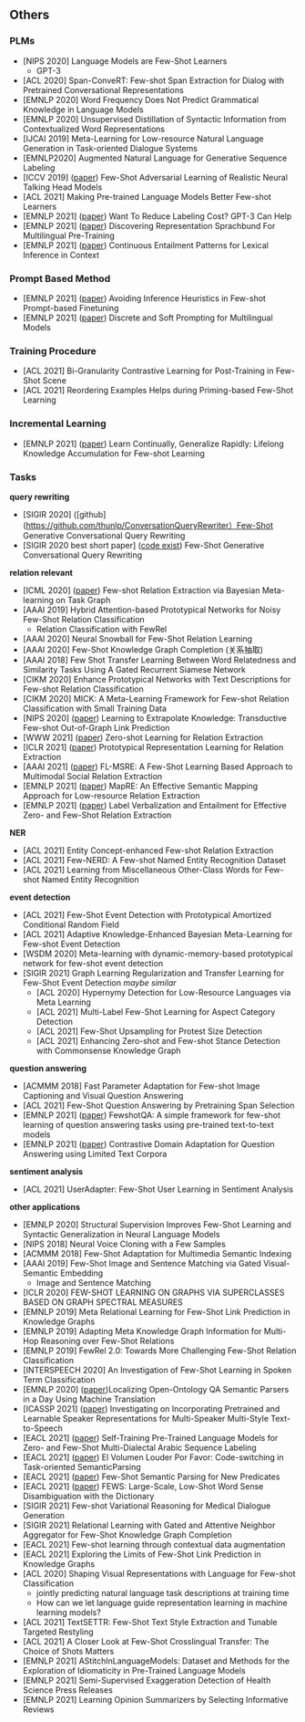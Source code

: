 ## Others

### PLMs
- [NIPS 2020] Language Models are Few-Shot Learners
    * GPT-3
- [ACL 2020] Span-ConveRT: Few-shot Span Extraction for Dialog with Pretrained Conversational Representations
- [EMNLP 2020] Word Frequency Does Not Predict Grammatical Knowledge in Language Models
- [EMNLP 2020] Unsupervised Distillation of Syntactic Information from Contextualized Word Representations
- [IJCAI 2019] Meta-Learning for Low-resource Natural Language Generation in Task-oriented Dialogue Systems
- [EMNLP2020] Augmented Natural Language for Generative Sequence Labeling
- [ICCV 2019] ([paper](http://openaccess.thecvf.com/content_ICCV_2019/papersZakharov_Few-Shot_Adversarial_Learning_of_Realistic_Neural_Talking_Head_Models_ICCV_2019_paper.pdf)) Few-Shot Adversarial Learning of Realistic Neural Talking Head Models
- [ACL 2021] Making Pre-trained Language Models Better Few-shot Learners
- [EMNLP 2021] ([paper](https://arxiv.org/abs/2108.13487))  Want To Reduce Labeling Cost? GPT-3 Can Help
- [EMNLP 2021] ([paper](https://arxiv.org/abs/2109.00271)) Discovering Representation Sprachbund For Multilingual Pre-Training
- [EMNLP 2021] ([paper](https://arxiv.org/abs/2109.03695))  Continuous Entailment Patterns for Lexical Inference in Context

### Prompt Based Method
- [EMNLP 2021] ([paper](https://arxiv.org/abs/2109.04144)) Avoiding Inference Heuristics in Few-shot Prompt-based Finetuning
- [EMNLP 2021] ([paper](https://arxiv.org/abs/2109.03630)) Discrete and Soft Prompting for Multilingual Models

### Training Procedure
- [ACL 2021] Bi-Granularity Contrastive Learning for Post-Training in Few-Shot Scene
- [ACL 2021] Reordering Examples Helps during Priming-based Few-Shot Learning

### Incremental Learning
- [EMNLP 2021] ([paper](https://arxiv.org/abs/2104.08808))  Learn Continually, Generalize Rapidly: Lifelong Knowledge Accumulation for Few-shot Learning

### Tasks
**query rewriting**
- [SIGIR 2020] ([github](https://github.com/thunlp/ConversationQueryRewriter）Few-Shot Generative Conversational Query Rewriting
- [SIGIR 2020 best short paper] ([code exist]()) Few-Shot Generative Conversational Query Rewriting

**relation relevant**
- [ICML 2020] ([paper](https://arxiv.org/abs/2007.02387)) Few-shot Relation Extraction via Bayesian Meta-learning on Task Graph
- [AAAI 2019] Hybrid Attention-based Prototypical Networks for Noisy Few-Shot Relation Classification
    * Relation Classification with FewRel
- [AAAI 2020] Neural Snowball for Few-Shot Relation Learning
- [AAAI 2020] Few-Shot Knowledge Graph Completion (关系抽取)
- [AAAI 2018] Few Shot Transfer Learning Between Word Relatedness and Similarity Tasks Using A Gated Recurrent Siamese Network
- [CIKM 2020] Enhance Prototypical Networks with Text Descriptions for Few-shot Relation Classification
- [CIKM 2020] MICK: A Meta-Learning Framework for Few-shot Relation Classification with Small Training Data
- [NIPS 2020] ([paper](https://arxiv.org/pdf/2006.06648.pdf)) Learning to Extrapolate Knowledge: Transductive Few-shot Out-of-Graph Link Prediction
- [WWW 2021] ([paper](https://arxiv.org/pdf/2011.07126.pdf)) Zero-shot Learning for Relation Extraction
- [ICLR 2021] ([paper](https://arxiv.org/abs/2103.11647)) Prototypical Representation Learning for Relation Extraction
- [AAAI 2021] ([paper](https://www.aaai.org/AAAI21Papers/AAAI-2215.WanH.pdf)) FL-MSRE: A Few-Shot Learning Based Approach to Multimodal Social Relation Extraction
- [EMNLP 2021] ([paper](https://arxiv.org/abs/2109.04108)) MapRE: An Effective Semantic Mapping Approach for Low-resource Relation Extraction
- [EMNLP 2021] ([paper](https://arxiv.org/abs/2109.03659)) Label Verbalization and Entailment for Effective Zero- and Few-Shot Relation Extraction

**NER**
- [ACL 2021] Entity Concept-enhanced Few-shot Relation Extraction
- [ACL 2021] Few-NERD: A Few-shot Named Entity Recognition Dataset
- [ACL 2021] Learning from Miscellaneous Other-Class Words for Few-shot Named Entity Recognition

**event detection**
- [ACL 2021] Few-Shot Event Detection with Prototypical Amortized Conditional Random Field
- [ACL 2021] Adaptive Knowledge-Enhanced Bayesian Meta-Learning for Few-shot Event Detection
- [WSDM 2020] Meta-learning with dynamic-memory-based prototypical network for few-shot event detection
- [SIGIR 2021] Graph Learning Regularization and Transfer Learning for Few-Shot Event Detection
*maybe similar*
  - [ACL 2020] Hypernymy Detection for Low-Resource Languages via Meta Learning
  - [ACL 2021] Multi-Label Few-Shot Learning for Aspect Category Detection
  - [ACL 2021] Few-Shot Upsampling for Protest Size Detection
  - [ACL 2021] Enhancing Zero-shot and Few-shot Stance Detection with Commonsense Knowledge Graph

**question answering**
- [ACMMM 2018] Fast Parameter Adaptation for Few-shot Image Captioning and Visual Question Answering
- [ACL 2021] Few-Shot Question Answering by Pretraining Span Selection
- [EMNLP 2021] ([paper](https://arxiv.org/abs/2109.01951)) FewshotQA: A simple framework for few-shot learning of question answering tasks using pre-trained text-to-text models
- [EMNLP 2021] ([paper](http://arxiv.org/abs/2108.13854)) Contrastive Domain Adaptation for Question Answering using Limited Text Corpora

**sentiment analysis**
- [ACL 2021] UserAdapter: Few-Shot User Learning in Sentiment Analysis

**other applications**
- [EMNLP 2020] Structural Supervision Improves Few-Shot Learning and Syntactic Generalization in Neural Language Models
- [NIPS 2018] Neural Voice Cloning with a Few Samples
- [ACMMM 2018] Few-Shot Adaptation for Multimedia Semantic Indexing
- [AAAI 2019] Few-Shot Image and Sentence Matching via Gated Visual-Semantic Embedding
    * Image and Sentence Matching
- [ICLR 2020] FEW-SHOT LEARNING ON GRAPHS VIA SUPERCLASSES BASED ON GRAPH SPECTRAL MEASURES
- [EMNLP 2019] Meta Relational Learning for Few-Shot Link Prediction in Knowledge Graphs
- [EMNLP 2019] Adapting Meta Knowledge Graph Information for Multi-Hop Reasoning over Few-Shot Relations
- [EMNLP 2019] FewRel 2.0: Towards More Challenging Few-Shot Relation Classification
- [INTERSPEECH 2020] An Investigation of Few-Shot Learning in Spoken Term Classification
- [EMNLP 2020] ([paper](https://arxiv.org/abs/2010.05106))Localizing Open-Ontology QA Semantic Parsers in a Day Using Machine Translation
- [ICASSP 2021] ([paper](https://arxiv.org/abs/2103.04088)) Investigating on Incorporating Pretrained and Learnable Speaker Representations for Multi-Speaker Multi-Style Text-to-Speech
- [EACL 2021] ([paper](https://arxiv.org/abs/2101.04758)) Self-Training Pre-Trained Language Models for Zero- and Few-Shot Multi-Dialectal Arabic Sequence Labeling
- [EACL 2021] ([paper](https://arxiv.org/abs/2101.10524)) El Volumen Louder Por Favor: Code-switching in Task-oriented SemanticParsing
- [EACL 2021] ([paper](https://arxiv.org/abs/2101.10708)) Few-Shot Semantic Parsing for New Predicates
- [EACL 2021] ([paper](https://arxiv.org/abs/2102.07983)) FEWS: Large-Scale, Low-Shot Word Sense Disambiguation with the Dictionary
- [SIGIR 2021] Few-shot Variational Reasoning for Medical Dialogue Generation
- [SIGIR 2021] Relational Learning with Gated and Attentive Neighbor Aggregator for Few-Shot Knowledge Graph Completion
- [EACL 2021] Few-shot learning through contextual data augmentation
- [EACL 2021] Exploring the Limits of Few-Shot Link Prediction in Knowledge Graphs
- [ACL 2020] Shaping Visual Representations with Language for Few-shot Classification
    * jointly predicting natural language task descriptions at training time
    * How can we let language guide representation learning in machine learning models? 
- [ACL 2021] TextSETTR: Few-Shot Text Style Extraction and Tunable Targeted Restyling
- [ACL 2021] A Closer Look at Few-Shot Crosslingual Transfer: The Choice of Shots Matters
- [EMNLP 2021] AStitchInLanguageModels: Dataset and Methods for the Exploration of Idiomaticity in Pre-Trained Language Models
- [EMNLP 2021] Semi-Supervised Exaggeration Detection of Health Science Press Releases
- [EMNLP 2021] Learning Opinion Summarizers by Selecting Informative Reviews
